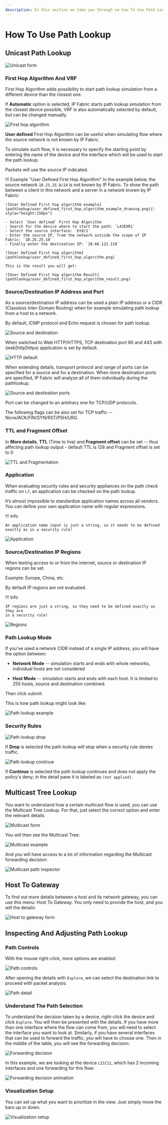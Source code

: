 ```yaml
---
description: In this section we take you through on how To Use Path Look-Up.
---
```


# How To Use Path Lookup

## Unicast Path Lookup

![Unicast form](pathlookup/unicast.png)

### First Hop Algorithm And VRF

First Hop Algorithm adds possibility to start path lookup simulation from a different device than the closest one.

If **Automatic** option is selected, IP Fabric starts path lookup simulation from the closest device possible, VRF is also automatically selected by default, but can be changed manually.

![First hop algorithm](pathlookup/first_hop_algorithm.png)

**User defined** First Hop Algorithm can be useful when simulating flow where the source network is not known by IP Fabric.

To simulate such flow, it is necessary to specify the starting point by entering the name of the device and the interface which will be used to start the path lookup.

Packets will use the source IP indicated.

!!! Example "User Defined First Hop Algorithm"
    In the example below, the source network `10.25.25.0/24` is not known by IP Fabric. To show the path between a client in this network and a server in a network known by IP Fabric:
    
    ![User Defined First hop algorithm example](pathlookup/user_defined_first_hop_algorithm_example_drawing.png){: style="height:150px"}
    
    - Select `User defined` First Hop Algorithm
    - Search for the device where to start the path: `L43EXR1`
    - Select the source interface: `Et0/1`
    - Enter the source IP, from the network outside the scope of IP Fabric: `10.25.25.10`
    - Finally enter the destination IP: `10.66.122.110`

    ![User Defined First hop algorithm](pathlookup/user_defined_first_hop_algorithm.png)

    This is the result you will get:

    ![User Defined First hop algorithm Result](pathlookup/user_defined_first_hop_algorithm_result.png)

### Source/Destination IP Address and Port

As a source/destination IP address can be used a plain IP address or a CIDR (Classless Inter-Domain Routing) when for example simulating path lookup from a host to a network.

By default, ICMP protocol and Echo request is chosen for path lookup.

![Source and destination](pathlookup/pathlookup_src_dst.png)

When switched to Web HTTP/HTTPS, TCP destination port 80 and 443 with (web|http|https) application is set by default.

![HTTP default](pathlookup/pathlookup_http_default.png)

When extending details, transport protocol and range of ports can be specified for a source and for a destination. When more destination ports are specified, IP Fabric will analyze all of them individually during the pathlookup.

![Source and destination ports](pathlookup/pathlookup_src_dst_port.png)

Port can be changed to an arbitrary one for TCP/UDP protocols.

The following flags can be also set for TCP traffic -- None/ACK/FIN/SYN/RST/PSH/URG.

### TTL and Fragment Offset

In **More details**, **TTL** (Time to live) and **Fragment offset** can be set -- thus affecting path lookup output - default TTL is 128 and Fragment offset is set to 0

![TTL and Fragmentation](pathlookup/pathlookup_ttl_fragment.png)

### Application

When evaluating security rules and security appliances on the path check traffic on `L7`, an application can be checked on the path lookup.

It’s almost impossible to standardize application names across all vendors. You can define your own application name with regular expressions.


!!! Info

    An application name input is just a string, so it needs to be defined
    exactly as in a security rule!

![Application](pathlookup/pathlookup_application.png)

### Source/Destination IP Regions

When testing access to or from the internet, source or destination IP regions can be set.

Example: Europe, China, etc.

By default IP regions are not evaluated.

!!! Info

    IP regions are just a string, so they need to be defined exactly as they are
    in a security rule!

![Regions](pathlookup/pathlookup_src_dst_regions.png)

### Path Lookup Mode

If you’ve used a network CIDR instead of a single IP address, you will have the option between:

- **Network Mode** -- simulation starts and ends with whole networks,
individual hosts are not considered

- **Host Mode** -- simulation starts and ends with each host. It is
limited to 255 hosts, source and destination combined.

Then click submit.

This is how path lookup might look like:

![Path lookup example](pathlookup/example.png)

### Security Rules

![Path lookup drop](pathlookup/pathlookup_drop.png)

If **Drop** is selected the path lookup will stop when a security rule denies
traffic.

![Path lookup continue](pathlookup/pathlookup_continue.png)

If **Continue** is selected the path lookup continues and does not apply the 
policy's deny; in the detail pane it is labeled as `(not applied)`.

## Multicast Tree Lookup

You want to understand how a certain multicast flow is used, you can use
the Multicast Tree Lookup. For that, just select the correct option and
enter the relevant details

![Multicast form](pathlookup/multicast.png)

You will then see the Multicast Tree:

![Multicast example](pathlookup/multicast_example.png)

And you will have access to a lot of information regarding the Multicast
forwarding decision:

![Multicast path inspector](pathlookup/multicast_path_inspector.png)

## Host To Gateway

To find out more details between a host and its network gateway, you can
use this menu: Host To Gateway. You only need to provide the host, and
you will the details:

![Host to gateway form](pathlookup/host_to_gw.png)

## Inspecting And Adjusting Path Lookup

### Path Controls

With the mouse right-click, more options are enabled:

![Path controls](pathlookup/path_controls.png)

After opening the details with `Explore`, we can select the destination link to proceed with packet analysis:

![Path detail](pathlookup/path_detail.png)

### Understand The Path Selection

To understand the decision taken by a device, right-click the device
and click `Explore`. You will then be presented with the details. If you
have more than one interface where the flow can come from, you will need
to select the interface you want to look at. Similarly, if you have
several interfaces that can be used to forward the traffic, you will
have to choose one. Then in the middle of the table, you will see the
forwarding decision:

![Forwarding decision](pathlookup/forwarding_decision.png)

In this example, we are looking at the device `L21C11`, which has 2
incoming interfaces and one forwarding for this flow:

![Forwarding decision animation](pathlookup/forwarding_decision_animation.gif)

### Visualization Setup

You can set up what you want to prioritize in the view. Just simply move
the bars up or down.

![Visualization setup](pathlookup/visualization_setup_movable.png)

